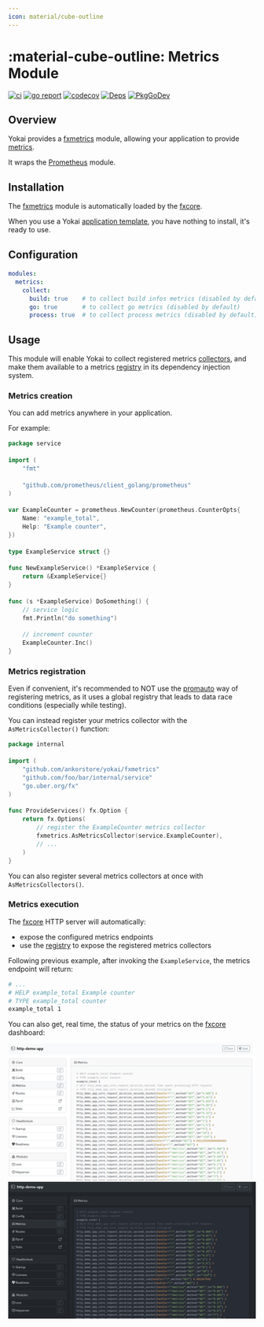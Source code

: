 ```yaml
---
icon: material/cube-outline
---
```


# :material-cube-outline: Metrics Module

[![ci](https://github.com/ankorstore/yokai/actions/workflows/fxmetrics-ci.yml/badge.svg)](https://github.com/ankorstore/yokai/actions/workflows/fxmetrics-ci.yml)
[![go report](https://goreportcard.com/badge/github.com/ankorstore/yokai/fxmetrics)](https://goreportcard.com/report/github.com/ankorstore/yokai/fxmetrics)
[![codecov](https://codecov.io/gh/ankorstore/yokai/graph/badge.svg?token=ghUBlFsjhR&flag=fxmetrics)](https://app.codecov.io/gh/ankorstore/yokai/tree/main/fxmetrics)
[![Deps](https://img.shields.io/badge/osi-deps-blue)](https://deps.dev/go/github.com%2Fankorstore%2Fyokai%2Ffxmetrics)
[![PkgGoDev](https://pkg.go.dev/badge/github.com/ankorstore/yokai/fxmetrics)](https://pkg.go.dev/github.com/ankorstore/yokai/fxmetrics)

## Overview

Yokai provides a [fxmetrics](https://github.com/ankorstore/yokai/tree/main/fxmetrics) module, allowing your application to provide [metrics](https://prometheus.io/docs/concepts/metric_types).

It wraps the [Prometheus](https://github.com/prometheus/client_golang) module.

## Installation

The [fxmetrics](https://github.com/ankorstore/yokai/tree/main/fxmetrics) module is automatically loaded by
the [fxcore](https://github.com/ankorstore/yokai/tree/main/fxcore).

When you use a Yokai [application template](https://ankorstore.github.io/yokai/applications/templates/), you have nothing to install, it's ready to use.

## Configuration

```yaml title="configs/config.yaml"
modules:
  metrics:
    collect:
      build: true    # to collect build infos metrics (disabled by default)
      go: true       # to collect go metrics (disabled by default)
      process: true  # to collect process metrics (disabled by default)
```

## Usage

This module will enable Yokai to collect registered metrics [collectors](https://github.com/prometheus/client_golang/blob/main/prometheus/collector.go), and make them available to a metrics [registry](https://github.com/prometheus/client_golang/blob/main/prometheus/registry.go) in
its dependency injection system.

### Metrics creation

You can add metrics anywhere in your application.

For example:

```go title="internal/service/example.go"
package service

import (
	"fmt"
	
	"github.com/prometheus/client_golang/prometheus"
)

var ExampleCounter = prometheus.NewCounter(prometheus.CounterOpts{
	Name: "example_total",
	Help: "Example counter",
})

type ExampleService struct {}

func NewExampleService() *ExampleService {
	return &ExampleService{}
}

func (s *ExampleService) DoSomething() {
	// service logic
	fmt.Println("do something")
	
	// increment counter
	ExampleCounter.Inc()
}
```

### Metrics registration

Even if convenient, it's recommended to NOT use the [promauto](https://github.com/prometheus/client_golang/tree/main/prometheus/promauto) way of registering metrics, as it uses a global registry that leads to data race conditions (especially while testing).

You can instead register your metrics collector with the `AsMetricsCollector()` function:

```go title="internal/services.go"
package internal

import (
	"github.com/ankorstore/yokai/fxmetrics"
	"github.com/foo/bar/internal/service"
	"go.uber.org/fx"
)

func ProvideServices() fx.Option {
	return fx.Options(
		// register the ExampleCounter metrics collector
		fxmetrics.AsMetricsCollector(service.ExampleCounter),
		// ...
	)
}
```

You can also register several metrics collectors at once with `AsMetricsCollectors()`.

### Metrics execution

The [fxcore](https://github.com/ankorstore/yokai/tree/main/fxcore) HTTP server will automatically:

- expose the configured metrics endpoints
- use the [registry](https://github.com/prometheus/client_golang/blob/main/prometheus/registry.go) to expose the registered metrics collectors

Following previous example, after invoking the `ExampleService`, the metrics endpoint will return:

```makefile title="[GET] /metrics"
# ...
# HELP example_total Example counter
# TYPE example_total counter
example_total 1
```

You can also get, real time, the status of your metrics on the [fxcore](https://github.com/ankorstore/yokai/tree/main/fxcore) dashboard:

![](../../assets/images/dash-metrics-light.png#only-light)
![](../../assets/images/dash-metrics-dark.png#only-dark)

